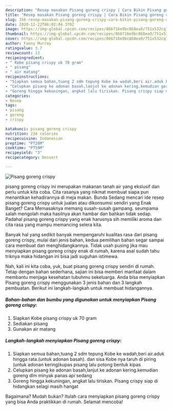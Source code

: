 ```yaml
---
description: "Resep masakan Pisang goreng crispy | Cara Bikin Pisang goreng crispy Yang Sedap"
title: "Resep masakan Pisang goreng crispy | Cara Bikin Pisang goreng crispy Yang Sedap"
slug: 356-resep-masakan-pisang-goreng-crispy-cara-bikin-pisang-goreng-crispy-yang-sedap
date: 2020-12-22T06:02:04.370Z
image: https://img-global.cpcdn.com/recipes/866716e9bc868ea9/751x532cq70/pisang-goreng-crispy-foto-resep-utama.jpg
thumbnail: https://img-global.cpcdn.com/recipes/866716e9bc868ea9/751x532cq70/pisang-goreng-crispy-foto-resep-utama.jpg
cover: https://img-global.cpcdn.com/recipes/866716e9bc868ea9/751x532cq70/pisang-goreng-crispy-foto-resep-utama.jpg
author: Fanny Murray
ratingvalue: 3.7
reviewcount: 13
recipeingredient:
- " Kobe pisang crispy uk 70 gram"
- " pisang"
- " air matang"
recipeinstructions:
- "Siapkan semua bahan,tuang 2 sdm tepung Kobe ke wadah,beri air.aduk hingga rata.(untuk adonan basah). dan sisa Kobe nya taruh di piring (untuk adonan kering)kupas pisang lalu potong bentuk kipas"
- "Celupkan pisang ke adonan basah,lanjut ke adonan kering.kemudian goreng dlm minyak panas api sedang"
- "Goreng hingga kekuningan, angkat lalu tiriskan. Pisang crispy siap di hidangkan selagi masih hangat"
categories:
- Resep
tags:
- pisang
- goreng
- crispy

katakunci: pisang goreng crispy 
nutrition: 234 calories
recipecuisine: Indonesian
preptime: "PT28M"
cooktime: "PT59M"
recipeyield: "3"
recipecategory: Dessert

---
```



![Pisang goreng crispy](https://img-global.cpcdn.com/recipes/866716e9bc868ea9/751x532cq70/pisang-goreng-crispy-foto-resep-utama.jpg)


pisang goreng crispy ini merupakan makanan tanah air yang ekslusif dan perlu untuk kita coba. Cita rasanya yang nikmat membuat siapa pun menantikan kehadirannya di meja makan.
Bunda Sedang mencari ide resep pisang goreng crispy untuk jualan atau dikonsumsi sendiri yang Enak Banget? Cara Memasaknya memang susah-susah gampang. seumpama salah mengolah maka hasilnya akan hambar dan bahkan tidak sedap. Padahal pisang goreng crispy yang enak harusnya sih memiliki aroma dan cita rasa yang mampu memancing selera kita.



Banyak hal yang sedikit banyak mempengaruhi kualitas rasa dari pisang goreng crispy, mulai dari jenis bahan, kedua pemilihan bahan segar sampai cara membuat dan menghidangkannya. Tidak usah pusing jika mau menyiapkan pisang goreng crispy enak di rumah, karena asal sudah tahu triknya maka hidangan ini bisa jadi suguhan istimewa.


Nah, kali ini kita coba, yuk, buat pisang goreng crispy sendiri di rumah. Tetap dengan bahan sederhana, sajian ini bisa memberi manfaat dalam membantu menjaga kesehatan tubuhmu sekeluarga. Anda bisa menyiapkan Pisang goreng crispy menggunakan 3 jenis bahan dan 3 langkah pembuatan. Berikut ini langkah-langkah untuk membuat hidangannya.

<!--inarticleads1-->

##### Bahan-bahan dan bumbu yang digunakan untuk menyiapkan Pisang goreng crispy:

1. Siapkan  Kobe pisang crispy uk 70 gram
1. Sediakan  pisang
1. Gunakan  air matang




<!--inarticleads2-->

##### Langkah-langkah menyiapkan Pisang goreng crispy:

1. Siapkan semua bahan,tuang 2 sdm tepung Kobe ke wadah,beri air.aduk hingga rata.(untuk adonan basah). dan sisa Kobe nya taruh di piring (untuk adonan kering)kupas pisang lalu potong bentuk kipas
1. Celupkan pisang ke adonan basah,lanjut ke adonan kering.kemudian goreng dlm minyak panas api sedang
1. Goreng hingga kekuningan, angkat lalu tiriskan. Pisang crispy siap di hidangkan selagi masih hangat




Bagaimana? Mudah bukan? Itulah cara menyiapkan pisang goreng crispy yang bisa Anda praktikkan di rumah. Selamat mencoba!
